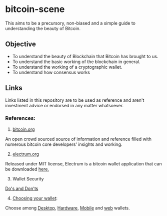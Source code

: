 # bitcoin-scene
This aims to be a precursory, non-biased and a simple guide to understanding the beauty of Bitcoin.

## Objective 

* To understand the beauty of Blockchain that Bitcoin has brought to us.
* To understand the basic working of the blockchain in general.
* To understand the working of a cryptographic wallet.
* To understand how consensus works

## Links 

Links listed in this repository are to be used as reference and aren't investment advice or endorsed in any matter whatsoever.

### References:
1. [bitcoin.org](bitcoin.org)

An open crowd sourced source of information and reference filled with numerous bitcoin core developers' insights and working.

2. [electrum.org](https://electrum.org)

Released under MIT license, Electrum is a bitcoin wallet application that can be downloaded [here.](https://electrum.org/#download)

3. Wallet Security

[Do's and Don'ts](https://en.bitcoin.it/wiki/Wallet_Security_Dos_and_Don%27ts)

4. [Choosing your wallet](https://bitcoin.org/en/choose-your-wallet):

Choose among [Desktop](https://bitcoin.org/en/wallets/desktop/linux/), [Hardware](https://bitcoin.org/en/wallets/hardware/), [Mobile](https://bitcoin.org/en/wallets/mobile/android/mycelium/)  and [web](https://bitcoin.org/en/wallets/web/) wallets. 
